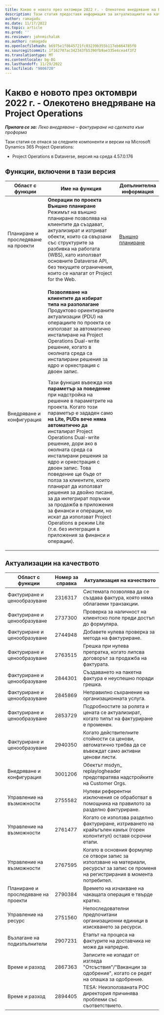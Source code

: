 ```yaml
---
title: Какво е новото през октомври 2022 г. - Олекотено внедряване на Project Operations
description: Тази статия предоставя информация за актуализациите на качеството, които са налични в изданието от октомври 2022 г. на внедряването на Microsoft Dynamics 365 Project Operations Lite.
author: ramagadu
ms.date: 11/17/2022
ms.topic: article
ms.prod: ''
ms.reviewer: johnmichalak
ms.author: ramagadu
ms.openlocfilehash: b6975e1f8645721fc03239b355b117eb664785f0
ms.sourcegitcommit: 1f162707ac342343fb5390fb9ae335e4cea4f3f2
ms.translationtype: MT
ms.contentlocale: bg-BG
ms.lasthandoff: 11/29/2022
ms.locfileid: "9806720"
---
```

# <a name="whats-new-october-2022---project-operations-lite-deployment"></a>Какво е новото през октомври 2022 г. - Олекотено внедряване на Project Operations

_**Прилага се за:** Леко внедряване – фактуриране на сделката към проформа_

Тази статия се отнася за следните компоненти и версии на Microsoft Dynamics 365 Project Operations:

- Project Operations в Dataverse, версия на среда 4.57.0.176

## <a name="features-included-in-this-release"></a>Функции, включени в тази версия

| Област с функции | Име на функция | Допълнителна информация |
| --- | --- | --- |
| Планиране и проследяване на проекти | **Операции по проекта Външно планиране**<br>Режимът на външно планиране позволява на клиентите да създават, актуализират и изтриват обекти, които са свързани със структурите за разбивка на работата (WBS), като използват основните Dataverse API, без текущите ограничения, които се налагат от Project for the Web. | [Външно планиране](/dynamics365/project-operations/project-management/external-scheduling) |
| Внедряване и конфигурация | <p>**Позволяване на клиентите да избират типа на разполагане**<br>Продуктово ориентираните актуализации (PDU) на операциите по проекта се използват за автоматично инсталиране на Project Operations Dual-write решение, когато в околната среда са инсталирани решения за ядро и оркестрация с двоен запис.</p><p>Тази функция въвежда нов **параметър за поведение** при надстройка на решение в параметрите на проекта. Когато този параметър е зададен само **на Lite, PUDs вече няма автоматично да** инсталират Project Operations Dual-write решение, дори ако в околната среда са инсталирани решения за ядро и оркестрация с двоен запис. Това поведение ще бъде от полза за клиентите, които планират да използват решения за двойно писане, за да интегрират поръчки за продажба в приложения за финанси и операции, но искат да използват Project Operations в режим Lite (т.е. без интеграция в приложения за финанси и операции).</p> | |

## <a name="quality-updates"></a>Актуализации на качеството

| Област с функции | Номер за справка | Актуализация на качеството |
| --- | --- | --- |
| Фактуриране и ценообразуване | 2316317 | Системата позволява да се създава фактура, която няма облагаеми транзакции. |
| Фактуриране и ценообразуване | 2737300 | Проверка за наличност на клиентско поле преди достъп до формуляра. |
| Фактуриране и ценообразуване | 2744948 | Добавете нулева проверка за метода на фактуриране. |
| Фактуриране и ценообразуване | 2763515 | Грешка при нулева препратка, когато липсва договорът за продажба на фактурата. |
| Фактуриране и ценообразуване | 2844301 | Създаването на пакетна фактура е неуспешно поради грешка. |
| Фактуриране и ценообразуване | 2845869 | Неправилно съхранение на организационната услуга. |
| Фактуриране и ценообразуване | 2853729 | Подробностите за ролята и цената се актуализират, когато типът на фактуриране е променен. |
| Фактуриране и ценообразуване | 2940350 | Когато действителните стойности са ценови, автоматично трябва да се въвеждат само активни ценови листи. |
| Внедряване и конфигурация | 3001206 | Обектът msdyn\_ replaylogheader предотвратява надстройките на Customer Orgs. |
| Управление на възможности | 2755582 | Нулеви референтни изключения се обработват в помощника на правилото за разделно фактуриране. |
| Управление на възможности | 2761477 | Когато се използва разделно фактуриране, изтриването на крайъгълен камък (горен колонтитул) оставя осрочни етапи. |
| Управление на възможности | 2767595 | Когато в основния формуляр се отвори запис за използване на материали, ресурсът за запис се променя на регистрирания в момента потребител. |
| Планиране и проследяване на проекти | 2790384 | Времето на изчакване на чакащата операция е твърде кратко. |
| Управление на ресурс | 2751560 | Непоследователни предпочитани организационни единици в изискването за ресурси. |
| Възлагане на подизпълнители | 2907231 | Етапът на процеса на фактурите на доставчика не може да напредне. |
| Време и разход | 2867363 | Записите не изпадат от изгледа "Отсъствия"/"Ваканции за одобрение", когато се редят на опашка за одобрение. |
| Време и разход | 2894405 | TESA: Неизползваната POC директория причинява проблеми със съответствието. |
